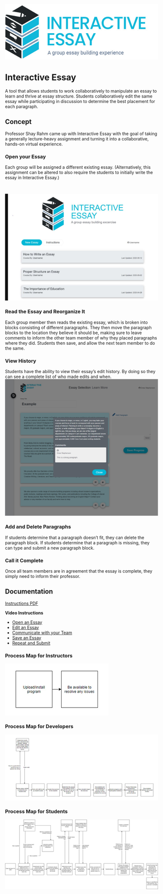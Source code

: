 
![Essay Header Image](/Assets/ImagesForTools/InteractiveEssay-Header.jpg)
# Interactive Essay
A tool that allows students to work collaboratively to manipulate an essay to learn and thrive at essay structure. Students collaboratively edit the same essay while participating in discussion to determine the best placement for each paragraph.

## Concept

Professor Shay Rahm came up with Interactive Essay with the goal of taking a generally lecture-heavy assignment and turning it into a collaborative, hands-on virtual experience.


### Open your Essay
Each group will be assigned a different existing essay. (Alternatively, this assignment can be altered to also require the students to initially write the essay in Interactive Essay.)

<br>

![How to part 1](/Assets/ImagesForTools/Interactive%20Essay.jpg)

### Read the Essay and Reorganize It
Each group member then reads the existing essay, which is broken into blocks consisting of different paragraphs. They then move the paragraph blocks to the location they believe it should be, making sure to leave comments to inform the other team member of why they placed paragraphs where they did. Students then save, and allow the next team member to do the same.

### View History
Students have the ability to view their essay’s edit history. By doing so they can see a complete list of who made edits and when.
![How to pt 2](/Assets/ImagesForTools/InsteractiveEssay-Screenshot-2.jpg)

### Add and Delete Paragraphs
If students determine that a paragraph doesn’t fit, they can delete the paragraph block. If students determine that a paragraph is missing, they can type and submit a new paragraph block.

### Call it Complete
Once all team members are in agreement that the essay is complete, they simply need to inform their professor.

## Documentation

[Instructions PDF](https://cece.uco.edu/idea/EssayWriting/instructions/Interactive%20Essay%20Instructions.pdf)

**Video Instructions**
* [Open an Essay](https://www.youtube.com/watch?v=kxQmrvyMGyQ&feature=youtu.be&ab_channel=CeCEIDEA)
* [Edit an Essay](https://www.youtube.com/watch?v=2YKHzEabazE&feature=youtu.be&ab_channel=CeCEIDEA)
* [Communicate with your Team](https://www.youtube.com/watch?v=tcqlnx59gXQ&feature=youtu.be&ab_channel=CeCEIDEA)
* [Save an Essay	](https://www.youtube.com/watch?v=GS1y2q0y2Dc&feature=youtu.be&ab_channel=CeCEIDEA)
* [Repeat and Submit](https://www.youtube.com/watch?v=mnk1w3mOr0E&feature=youtu.be&ab_channel=CeCEIDEA)



### Process Map for Instructors
![Essay Developer Map](/Assets/ImagesForTools/InteractiveEssay-ExperienceMap-Developer.jpg)

### Process Map for Developers
![Essay Instructor Map](/Assets/ImagesForTools/InteractiveEssay-ExperienceMap-Instructor.jpg)

### Process Map for Students
![Essay Student Map](/Assets/ImagesForTools/InteractiveEssay-ExperienceMap-Students.jpg)